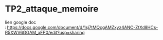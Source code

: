 # TP2_attaque_memoire
lien google doc : https://docs.google.com/document/d/1sj7tMQcgAMZxyz4ANC-ZtXd8HCs-R5XWV6GGAM_xFP0/edit?usp=sharing
